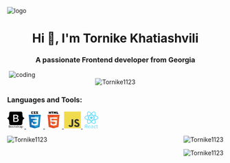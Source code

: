 
![logo](https://github.com/Tornike1123/Tornike-Khatiashvili/blob/main/react.png)

<h1 align="center">Hi 👋, I'm Tornike Khatiashvili</h1>
<h3 align="center">A passionate Frontend developer from Georgia</h3>

<img align="right" alt="coding" width="500" src="https://user-images.githubusercontent.com/55389276/140866485-8fb1c876-9a8f-4d6a-98dc-08c4981eaf70.gif"/>

<p align="center"> <img src="https://komarev.com/ghpvc/?username=tornike-khatiashvili&label=Profile%20views&color=0e75b6&style=flat" alt="Tornike1123" /> </p>



<h3 align="left">Languages and Tools:</h3>
<p align="left"> <a href="https://getbootstrap.com" target="_blank" rel="noreferrer"> <img src="https://raw.githubusercontent.com/devicons/devicon/master/icons/bootstrap/bootstrap-plain-wordmark.svg" alt="bootstrap" width="40" height="40"/> </a> <a href="https://www.w3schools.com/css/" target="_blank" rel="noreferrer"> <img src="https://raw.githubusercontent.com/devicons/devicon/master/icons/css3/css3-original-wordmark.svg" alt="css3" width="40" height="40"/> </a> <a href="https://www.w3.org/html/" target="_blank" rel="noreferrer"> <img src="https://raw.githubusercontent.com/devicons/devicon/master/icons/html5/html5-original-wordmark.svg" alt="html5" width="40" height="40"/> </a> <a href="https://developer.mozilla.org/en-US/docs/Web/JavaScript" target="_blank" rel="noreferrer"> <img src="https://raw.githubusercontent.com/devicons/devicon/master/icons/javascript/javascript-original.svg" alt="javascript" width="40" height="40"/> </a> <a href="https://reactjs.org/" target="_blank" rel="noreferrer"> <img src="https://raw.githubusercontent.com/devicons/devicon/master/icons/react/react-original-wordmark.svg" alt="react" width="40" height="40"/> </a> </p>



<p><img align="left" src="https://github-readme-stats.vercel.app/api/top-langs?username=Tornike1123&show_icons=true&locale=en&layout=compact" alt="Tornike1123" /></p>

<p>&nbsp;<img align="right" src="https://github-readme-stats.vercel.app/api?username=Tornike1123&show_icons=true&locale=en" alt="Tornike1123" </p>

<p><img align="right" src="https://github-readme-streak-stats.herokuapp.com/?user=Tornike1123&" alt="Tornike1123" /></p>

